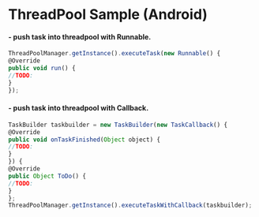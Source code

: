 # ThreadPool Sample (Android)

#### - push task into threadpool with Runnable.
```javascript
ThreadPoolManager.getInstance().executeTask(new Runnable() {  
@Override  
public void run() {  
//TODO:  
}  
});
```


#### - push task into threadpool with Callback.


```javascript
TaskBuilder taskbuilder = new TaskBuilder(new TaskCallback() {  
@Override  
public void onTaskFinished(Object object) {  
//TODO:  
}  
}) {  
@Override  
public Object ToDo() {  
//TODO:  
}  
};
ThreadPoolManager.getInstance().executeTaskWithCallback(taskbuilder);
```

